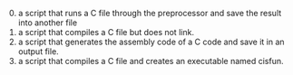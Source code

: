 0. a script that runs a C file through the preprocessor and save the result into another file
1. a script that compiles a C file but does not link.
2. a script that generates the assembly code of a C code and save it in an output file.
3. a script that compiles a C file and creates an executable named cisfun.
